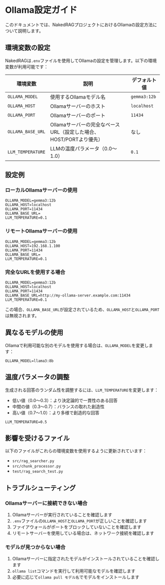 # Ollama設定ガイド

このドキュメントでは、NakedRAGプロジェクトにおけるOllamaの設定方法について説明します。

## 環境変数の設定

NakedRAGは`.env`ファイルを使用してOllamaの設定を管理します。以下の環境変数が利用可能です：

| 環境変数 | 説明 | デフォルト値 |
|---------|------|------------|
| `OLLAMA_MODEL` | 使用するOllamaモデル名 | `gemma3:12b` |
| `OLLAMA_HOST` | Ollamaサーバーのホスト | `localhost` |
| `OLLAMA_PORT` | Ollamaサーバーのポート | `11434` |
| `OLLAMA_BASE_URL` | Ollamaサーバーの完全なベースURL（設定した場合、HOST/PORTより優先） | なし |
| `LLM_TEMPERATURE` | LLMの温度パラメータ（0.0～1.0） | `0.1` |

## 設定例

### ローカルOllamaサーバーの使用

```
OLLAMA_MODEL=gemma3:12b
OLLAMA_HOST=localhost
OLLAMA_PORT=11434
OLLAMA_BASE_URL=
LLM_TEMPERATURE=0.1
```

### リモートOllamaサーバーの使用

```
OLLAMA_MODEL=gemma3:12b
OLLAMA_HOST=192.168.1.100
OLLAMA_PORT=11434
OLLAMA_BASE_URL=
LLM_TEMPERATURE=0.1
```

### 完全なURLを使用する場合

```
OLLAMA_MODEL=gemma3:12b
OLLAMA_HOST=localhost
OLLAMA_PORT=11434
OLLAMA_BASE_URL=http://my-ollama-server.example.com:11434
LLM_TEMPERATURE=0.1
```

この場合、`OLLAMA_BASE_URL`が設定されているため、`OLLAMA_HOST`と`OLLAMA_PORT`は無視されます。

## 異なるモデルの使用

Ollamaで利用可能な別のモデルを使用する場合は、`OLLAMA_MODEL`を変更します：

```
OLLAMA_MODEL=llama3:8b
```

## 温度パラメータの調整

生成される回答のランダム性を調整するには、`LLM_TEMPERATURE`を変更します：

- 低い値（0.0～0.3）：より決定論的で一貫性のある回答
- 中間の値（0.3～0.7）：バランスの取れた創造性
- 高い値（0.7～1.0）：より多様で創造的な回答

```
LLM_TEMPERATURE=0.5
```

## 影響を受けるファイル

以下のファイルがこれらの環境変数を使用するように更新されています：

- `src/rag_searcher.py`
- `src/chunk_processor.py`
- `test/rag_search_test.py`

## トラブルシューティング

### Ollamaサーバーに接続できない場合

1. Ollamaサーバーが実行されていることを確認します
2. `.env`ファイルの`OLLAMA_HOST`と`OLLAMA_PORT`が正しいことを確認します
3. ファイアウォールがポートをブロックしていないことを確認します
4. リモートサーバーを使用している場合は、ネットワーク接続を確認します

### モデルが見つからない場合

1. Ollamaサーバーに指定されたモデルがインストールされていることを確認します
2. `ollama list`コマンドを実行して利用可能なモデルを確認します
3. 必要に応じて`ollama pull モデル名`でモデルをインストールします
